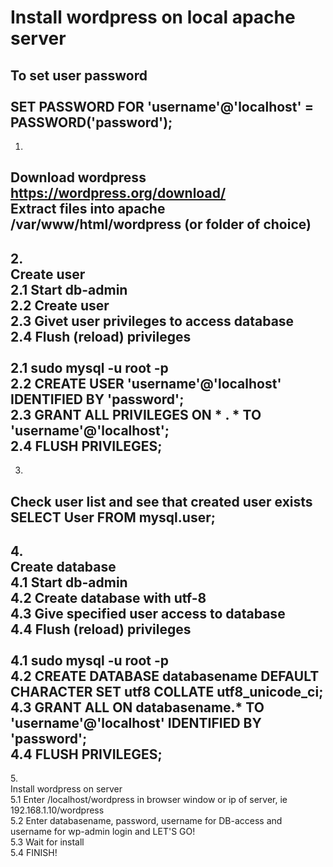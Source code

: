 # Install wordpress on local apache server
To set user password<br><br>
SET PASSWORD FOR 'username'@'localhost' = PASSWORD('password');
------------------------------------------------
1.
Download wordpress<br>
https://wordpress.org/download/<br>
Extract files into apache /var/www/html/wordpress (or folder of choice)<br>
------------------------------------------------
2.<br>
Create user<br>
2.1 Start db-admin<br>
2.2 Create user<br>
2.3 Givet user privileges to access database<br>
2.4 Flush (reload) privileges<br>
<br>
2.1 sudo mysql -u root -p<br>
2.2 CREATE USER 'username'@'localhost' IDENTIFIED BY 'password';<br>
2.3 GRANT ALL PRIVILEGES ON * . * TO 'username'@'localhost';<br>
2.4 FLUSH PRIVILEGES;<br>
------------------------------------------------
3. <br>
Check user list and see that created user exists<br>
SELECT User FROM mysql.user;<br>
------------------------------------------------
4.<br>
Create database<br>
4.1 Start db-admin<br>
4.2 Create database with utf-8<br>
4.3 Give specified user access to database<br>
4.4 Flush (reload) privileges<br>
<br>
4.1 sudo mysql -u root -p<br>
4.2 CREATE DATABASE databasename DEFAULT CHARACTER SET utf8 COLLATE utf8_unicode_ci;<br>
4.3 GRANT ALL ON databasename.* TO 'username'@'localhost' IDENTIFIED BY 'password';<br>
4.4 FLUSH PRIVILEGES;<br>
------------------------------------------------
5.<br>
Install wordpress on server<br>
5.1 Enter /localhost/wordpress in browser window or ip of server, ie 192.168.1.10/wordpress<br>
5.2 Enter databasename, password, username for DB-access and username for wp-admin login and LET'S GO!<br>
5.3 Wait for install<br>
5.4 FINISH!
